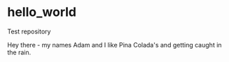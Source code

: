 # hello_world
Test repository

Hey there - my names Adam and I like Pina Colada's and getting caught in the rain.
